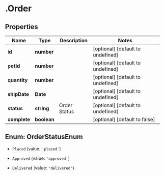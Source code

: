 # .Order

## Properties

|Name | Type | Description | Notes|
|------------ | ------------- | ------------- | -------------|
|**id** | **number** |  | [optional] [default to undefined]|
|**petId** | **number** |  | [optional] [default to undefined]|
|**quantity** | **number** |  | [optional] [default to undefined]|
|**shipDate** | **Date** |  | [optional] [default to undefined]|
|**status** | **string** | Order Status | [optional] [default to undefined]|
|**complete** | **boolean** |  | [optional] [default to false]|


## Enum: OrderStatusEnum


* `Placed` (value: `'placed'`)

* `Approved` (value: `'approved'`)

* `Delivered` (value: `'delivered'`)




